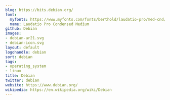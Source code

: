 ```yaml
---
blog: https://bits.debian.org/
font:
  myfonts: https://www.myfonts.com/fonts/berthold/laudatio-pro/med-cnd/
  name: Laudatio Pro Condensed Medium
github: Debian
images:
- debian-ar21.svg
- debian-icon.svg
layout: default
logohandle: debian
sort: debian
tags:
- operating_system
- linux
title: Debian
twitter: debian
website: https://www.debian.org/
wikipedia: https://en.wikipedia.org/wiki/Debian
---
```

